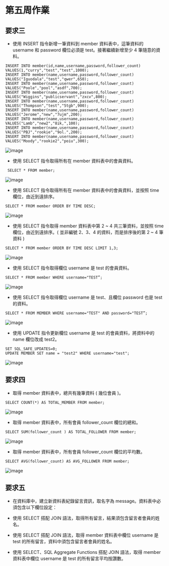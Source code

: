 # 第五周作業

## 要求三
+ 使⽤ INSERT 指令新增⼀筆資料到 member 資料表中，這筆資料的 username 和 password 欄位必須是 test。接著繼續新增⾄少 4 筆隨意的資料。
```
INSERT INTO member(id,name,username,password,follower_count) VALUES(1,"curry","test","test",1000);
INSERT INTO member(name,username,password,follower_count) VALUES("Iguodala","test","qwer",650);
INSERT INTO member(name,username,password,follower_count) VALUES("Poole","pool","asdf",700);
INSERT INTO member(name,username,password,follower_count) VALUES("Wiggins","publicservant","zxcv",800);
INSERT INTO member(name,username,password,follower_count) VALUES("Thompson","test","5tgb",900);
INSERT INTO member(name,username,password,follower_count) VALUES("Jerome","new","7ujm",200);
INSERT INTO member(name,username,password,follower_count) VALUES("Lamb","new2","8ik,",100);
INSERT INTO member(name,username,password,follower_count) VALUES("PBJ","rookie","9ol.",200);
INSERT INTO member(name,username,password,follower_count) VALUES("Moody","rookie2","poiu",300);
```
![image](https://user-images.githubusercontent.com/54500773/196822600-175b9db3-8dfe-4843-81bc-08cc872c64ec.png)

+ 使⽤ SELECT 指令取得所有在 member 資料表中的會員資料。
```
 SELECT * FROM member;
```
![image](https://user-images.githubusercontent.com/54500773/196822749-dad92dd2-cd4a-4fd5-b955-69a03fca8327.png)

+ 使⽤ SELECT 指令取得所有在 member 資料表中的會員資料，並按照 time 欄位，由近到遠排序。
```
SELECT * FROM member ORDER BY TIME DESC;
```
![image](https://user-images.githubusercontent.com/54500773/196822943-dc7f3e79-c1d6-4ef0-a625-72dd76009595.png)

+ 使⽤ SELECT 指令取得 member 資料表中第 2 ~ 4 共三筆資料，並按照 time 欄位，由近到遠排序。( 並非編號 2、3、4 的資料，⽽是排序後的第 2 ~ 4 筆資料 )
```
SELECT * FROM member ORDER BY TIME DESC LIMIT 1,3;
```
![image](https://user-images.githubusercontent.com/54500773/196823118-1553bfb8-0e16-4bfd-9388-d49a0a9d5372.png)

+ 使⽤ SELECT 指令取得欄位 username 是 test 的會員資料。
```
SELECT * FROM member WHERE username="TEST”;
```
![image](https://user-images.githubusercontent.com/54500773/196823264-8b948e7c-4f9d-4e91-8710-87a7127520da.png)

+ 使⽤ SELECT 指令取得欄位 username 是 test、且欄位 password 也是 test 的資料。
```
SELECT * FROM MEMBER WHERE username="TEST" AND password="TEST”;
```
![image](https://user-images.githubusercontent.com/54500773/196823319-e5493fd7-2afd-4693-9a26-ccbd236a51b7.png)

+ 使⽤ UPDATE 指令更新欄位 username 是 test 的會員資料，將資料中的 name 欄位改成 test2。
```
SET SQL_SAFE_UPDATES=0;
UPDATE MEMBER SET name = "test2" WHERE username="test";
```
![image](https://user-images.githubusercontent.com/54500773/196823761-993b5dcf-4db1-4eeb-ac36-40f9f73a0e7b.png)


## 要求四
+ 取得 member 資料表中，總共有幾筆資料 ( 幾位會員 )。
```
SELECT COUNT(*) AS TOTAL_MEMBER FROM member;
```
![image](https://user-images.githubusercontent.com/54500773/196825000-3a0911db-fee8-4cd8-90d7-eaad775dc82f.png)

+ 取得 member 資料表中，所有會員 follower_count 欄位的總和。
```
SELECT SUM(follower_count ) AS TOTAL_FOLLOWER FROM member;
```
![image](https://user-images.githubusercontent.com/54500773/196825072-53228615-194e-4de7-9eaa-9373610c23d8.png)

+ 取得 member 資料表中，所有會員 follower_count 欄位的平均數。
```
SELECT AVG(follower_count) AS AVG_FOLLOWER FROM member;
```
![image](https://user-images.githubusercontent.com/54500773/196825130-c5c89768-2c94-4054-abc0-c99cb5b56f80.png)



## 要求五
+ 在資料庫中，建立新資料表紀錄留⾔資訊，取名字為 message。資料表中必須包含以下欄位設定：

+ 使⽤ SELECT 搭配 JOIN 語法，取得所有留⾔，結果須包含留⾔者會員的姓名。
+ 使⽤ SELECT 搭配 JOIN 語法，取得 member 資料表中欄位 username 是 test 的所有留⾔，資料中須包含留⾔者會員的姓名。
+ 使⽤ SELECT、SQL Aggregate Functions 搭配 JOIN 語法，取得 member 資料表中欄位 username 是 test 的所有留⾔平均按讚數。
